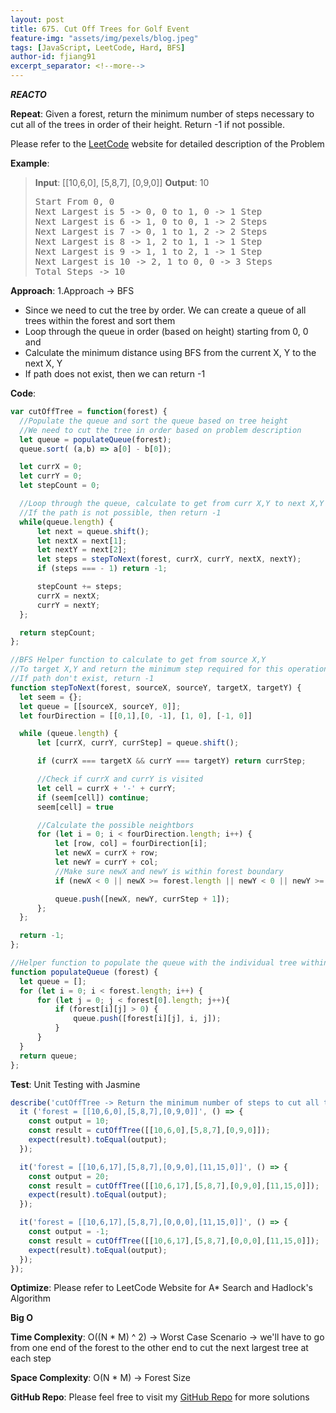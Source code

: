 ```yaml
---
layout: post
title: 675. Cut Off Trees for Golf Event
feature-img: "assets/img/pexels/blog.jpeg"
tags: [JavaScript, LeetCode, Hard, BFS]
author-id: fjiang91
excerpt_separator: <!--more-->
---
```


***REACTO***

**Repeat**:
Given a forest, return the minimum number of steps necessary to cut all of the trees in order of their height. Return -1 if not possible.

Please refer to the [LeetCode](https://leetcode.com/problems/cut-off-trees-for-golf-event/) website for detailed description of the Problem
<!--more-->

**Example**:
> **Input**:
> [[10,6,0],
>  [5,8,7],
>  [0,9,0]]
> **Output**: 10
> <pre>
> Start From 0, 0
> Next Largest is 5 -> 0, 0 to 1, 0 -> 1 Step
> Next Largest is 6 -> 1, 0 to 0, 1 -> 2 Steps
> Next Largest is 7 -> 0, 1 to 1, 2 -> 2 Steps
> Next Largest is 8 -> 1, 2 to 1, 1 -> 1 Step
> Next Largest is 9 -> 1, 1 to 2, 1 -> 1 Step
> Next Largest is 10 -> 2, 1 to 0, 0 -> 3 Steps
> Total Steps -> 10
> </pre>

**Approach**:
1.Approach -> BFS
* Since we need to cut the tree by order. We can create a queue of all trees within the forest and sort them
* Loop through the queue in order (based on height) starting from 0, 0 and
* Calculate the minimum distance using BFS from the current X, Y to the next X, Y
* If path does not exist, then we can return -1

**Code**:
```javascript
var cutOffTree = function(forest) {
  //Populate the queue and sort the queue based on tree height
  //We need to cut the tree in order based on problem description
  let queue = populateQueue(forest);
  queue.sort( (a,b) => a[0] - b[0]);

  let currX = 0;
  let currY = 0;
  let stepCount = 0;

  //Loop through the queue, calculate to get from curr X,Y to next X,Y with BFS helper function
  //If the path is not possible, then return -1
  while(queue.length) {
      let next = queue.shift();
      let nextX = next[1];
      let nextY = next[2];
      let steps = stepToNext(forest, currX, currY, nextX, nextY);
      if (steps === - 1) return -1;

      stepCount += steps;
      currX = nextX;
      currY = nextY;
  };

  return stepCount;
};

//BFS Helper function to calculate to get from source X,Y
//To target X,Y and return the minimum step required for this operation
//If path don't exist, return -1
function stepToNext(forest, sourceX, sourceY, targetX, targetY) {
  let seem = {};
  let queue = [[sourceX, sourceY, 0]];
  let fourDirection = [[0,1],[0, -1], [1, 0], [-1, 0]]

  while (queue.length) {
      let [currX, currY, currStep] = queue.shift();

      if (currX === targetX && currY === targetY) return currStep;

      //Check if currX and currY is visited
      let cell = currX + '-' + currY;
      if (seem[cell]) continue;
      seem[cell] = true

      //Calculate the possible neightbors
      for (let i = 0; i < fourDirection.length; i++) {
          let [row, col] = fourDirection[i];
          let newX = currX + row;
          let newY = currY + col;
          //Make sure newX and newY is within forest boundary
          if (newX < 0 || newX >= forest.length || newY < 0 || newY >= forest[0].length || forest[newX][newY] <= 0) continue;

          queue.push([newX, newY, currStep + 1]);
      };
  };

  return -1;
};

//Helper function to populate the queue with the individual tree within the forest
function populateQueue (forest) {
  let queue = [];
  for (let i = 0; i < forest.length; i++) {
      for (let j = 0; j < forest[0].length; j++){
          if (forest[i][j] > 0) {
              queue.push([forest[i][j], i, j]);
          }
      }
  }
  return queue;
};
```

**Test**: Unit Testing with Jasmine
```javascript
describe('cutOffTree -> Return the minimum number of steps to cut all trees', () => {
  it ('forest = [[10,6,0],[5,8,7],[0,9,0]]', () => {
    const output = 10;
    const result = cutOffTree([[10,6,0],[5,8,7],[0,9,0]]);
    expect(result).toEqual(output);
  });

  it('forest = [[10,6,17],[5,8,7],[0,9,0],[11,15,0]]', () => {
    const output = 20;
    const result = cutOffTree([[10,6,17],[5,8,7],[0,9,0],[11,15,0]]);
    expect(result).toEqual(output);
  });

  it('forest = [[10,6,17],[5,8,7],[0,0,0],[11,15,0]]', () => {
    const output = -1;
    const result = cutOffTree([[10,6,17],[5,8,7],[0,0,0],[11,15,0]]);
    expect(result).toEqual(output);
  });
});
```

**Optimize**: Please refer to LeetCode Website for A* Search and Hadlock's Algorithm

**Big O**

**Time Complexity**: O((N * M) ^ 2) -> Worst Case Scenario -> we'll have to go from one end of the forest to the other end to cut the next largest tree at each step

**Space Complexity**: O(N * M) -> Forest Size

**GitHub Repo**: Please feel free to visit my [GitHub Repo](https://github.com/fjiang91/LeetCode-Solutions) for more solutions
